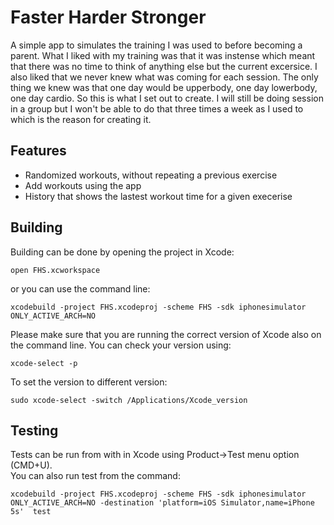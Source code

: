 # Faster Harder Stronger
A simple app to simulates the training I was used to before becoming a parent. What I liked with my training was that it was instense which meant that there was no time to think of anything else but the current excersice. I also liked that we never knew what was coming for each session. The only thing we knew was that one day would be upperbody, one day lowerbody, one day cardio. So this is what I set out to create. I will still be doing session in a group but I won't be able to do that three times a week as I used to which is the reason for creating it.

## Features  
* Randomized workouts, without repeating a previous exercise
* Add workouts using the app
* History that shows the lastest workout time for a given execerise

## Building

Building can be done by opening the project in Xcode:

    open FHS.xcworkspace

or you can use the command line:

    xcodebuild -project FHS.xcodeproj -scheme FHS -sdk iphonesimulator ONLY_ACTIVE_ARCH=NO

Please make sure that you are running the correct version of Xcode also on the command line. You can check
your version using:

    xcode-select -p

To set the version to different version:

    sudo xcode-select -switch /Applications/Xcode_version
    

## Testing
Tests can be run from with in Xcode using Product->Test menu option (CMD+U).  
You can also run test from the command:

    xcodebuild -project FHS.xcodeproj -scheme FHS -sdk iphonesimulator ONLY_ACTIVE_ARCH=NO -destination 'platform=iOS Simulator,name=iPhone 5s'  test

